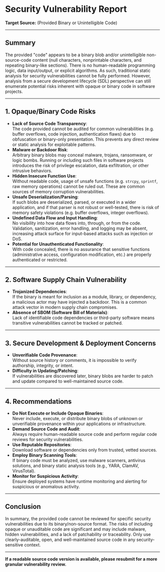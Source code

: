 # Security Vulnerability Report

**Target Source:** (Provided Binary or Unintelligible Code)

---

## Summary

The provided "code" appears to be a binary blob and/or unintelligible non-source-code content (null characters, nonprintable characters, and repeating binary-like sections). There is no human-readable programming logic, data input/output, or explicit algorithms. As such, traditional static analysis for security vulnerabilities cannot be fully performed. However, analysis from a secure development lifecycle (SDL) perspective can still enumerate potential risks inherent with opaque or binary code in software projects.

---

## 1. Opaque/Binary Code Risks

- **Lack of Source Code Transparency**:  
  The code provided cannot be audited for common vulnerabilities (e.g. buffer overflows, code injection, authentication flaws) due to obfuscation or binary-only presentation. This prevents any direct review or static analysis for exploitable patterns.
- **Malware or Backdoor Risk**:  
  Arbitrary binary blobs may conceal malware, trojans, ransomware, or logic bombs. Running or including such files in software projects introduces the risk of privilege escalation, data exfiltration, or other intrusive behaviors.
- **Hidden Insecure Function Use**:  
  Without readable code, usage of unsafe functions (e.g. `strcpy`, `sprintf`, raw memory operations) cannot be ruled out. These are common sources of memory corruption vulnerabilities.
- **Unsafe Deserialization/Parsing**:  
  If such blobs are deserialized, parsed, or executed in a wider application, and if that parser is not robust or well-tested, there is risk of memory safety violations (e.g. buffer overflows, integer overflows).
- **Undefined Data Flow and Input Handling**:  
  No visibility into how data flows into, through, or from the code. Validation, sanitization, error handling, and logging may be absent, increasing attack surface for input-based attacks such as injection or DoS.
- **Potential for Unauthenticated Functionality**:  
  With code concealed, there is no assurance that sensitive functions (administrative access, configuration modification, etc.) are properly authenticated or restricted.

---

## 2. Software Supply Chain Vulnerability

- **Trojanized Dependencies**:  
  If the binary is meant for inclusion as a module, library, or dependency, a malicious actor may have injected a backdoor. This is a common attack vector in modern supply chain compromises.
- **Absence of SBOM (Software Bill of Materials)**:  
  Lack of identifiable code dependencies or third-party software means transitive vulnerabilities cannot be tracked or patched.

---

## 3. Secure Development & Deployment Concerns

- **Unverifiable Code Provenance**:  
  Without source history or comments, it is impossible to verify authorship, integrity, or intent.
- **Difficulty in Updating/Patching**:  
  If vulnerabilities are discovered later, binary blobs are harder to patch and update compared to well-maintained source code.

---

## 4. Recommendations

- **Do Not Execute or Include Opaque Binaries**:  
  Never include, execute, or distribute binary blobs of unknown or unverifiable provenance within your applications or infrastructure.
- **Demand Source Code and Audit**:  
  Always require human-readable source code and perform regular code reviews for security vulnerabilities.
- **Use Reputable Repositories**:  
  Download software or dependencies only from trusted, vetted sources.
- **Employ Binary Scanning Tools**:  
  If binary code must be analyzed, use malware scanners, antivirus solutions, and binary static analysis tools (e.g., YARA, ClamAV, VirusTotal).
- **Monitor for Suspicious Activity**:  
  Ensure deployed systems have runtime monitoring and alerting for suspicious or anomalous activity.

---

## Conclusion

In summary, the provided code cannot be reviewed for specific security vulnerabilities due to its binary/non-source format. The risks of including opaque or unauditable code are significant and may include malware, hidden vulnerabilities, and a lack of patchability or traceability. Only use clearly-auditable, open, and well-maintained source code in any security-sensitive context.

---

**If a readable source code version is available, please resubmit for a more granular vulnerability review.**